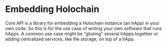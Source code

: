 # Embedding Holochain

Core API is a library for embedding a Holochain instance (an hApp) in your own code. So this is for the use case of writing your own software that runs hApps. A common use case might be "glueing" several hApps together or adding centralized services, like file storage, on top of a hApp.